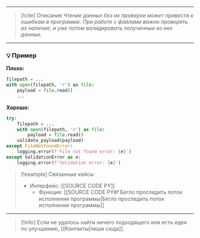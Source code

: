 ***

> [!cite] Описание
>_Чтение данных без их проверки может привести к ошибкам в программе. При работе с файлами важно проверять их наличие, и уже потом валидировать полученные из них данные._

***
### 💡 Пример


**Плохо:**
```python
filepath = ...
with open(filepath, 'r') as file:
    payload = file.read()
    ...
```

**Хорошо:**
```python
try:
    filepath = ...
    with open(filepath, 'r') as file:
        payload = file.read()
    validate_payload(payload)
except FileNotFoundError:
    logging.error(f'File not found error: {e}')
except ValidationError as e:
    logging.error(f'Validation error: {e}')
```

> [!example] Связанные кейсы
>- Интерфейс: [[SOURCE CODE PY]]
>	- Функция: [[SOURCE CODE PY#𝑓 Бегло проследить поток исполнения программы|Бегло проследить поток исполнения программы]]

***

> [!info]
> Если не удалось найти ничего подходящего или есть идея по улучшению, [[Контакты|пиши сюда]].
